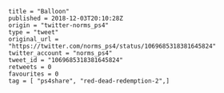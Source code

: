 ```
title = "Balloon"
published = 2018-12-03T20:10:28Z
origin = "twitter-norms_ps4"
type = "tweet"
original_url = "https://twitter.com/norms_ps4/status/1069685318381645824"
twitter_account = "norms_ps4"
tweet_id = "1069685318381645824"
retweets = 0
favourites = 0
tag = [ "ps4share", "red-dead-redemption-2",]
```

<p class='image'><img src='https://mnf.m17s.net/2018/12/03/DthJIFRWwAE-TH7.jpg' alt=''></p>

